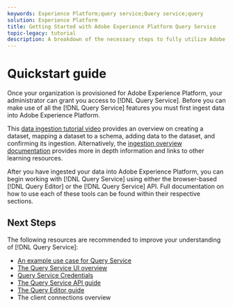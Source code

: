 ```yaml
---
keywords: Experience Platform;query service;Query service;query
solution: Experience Platform
title: Getting Started with Adobe Experience Platform Query Service
topic-legacy: tutorial
description: A breakdown of the necessary steps to fully utilize Adobe Experience Platform Query Service
---
```

# Quickstart guide

Once your organization is provisioned for Adobe Experience Platform, your administrator can grant you access to [!DNL Query Service]. Before you can make use of all the [!DNL Query Service] features you must first ingest data into Adobe Experience Platform. 

This [data ingestion tutorial video](https://experienceleague.adobe.com/docs/platform-learn/tutorials/data-ingestion/create-datasets-and-ingest-data.html) provides an overview on creating a dataset, mapping a dataset to a schema, adding data to the dataset, and confirming its ingestion. Alternatively, the [ingestion overview documentation](../../ingestion/home.md) provides more in depth information and links to other learning resources.

After you have ingested your data into Adobe Experience Platform, you can begin working with [!DNL Query Service] using either the browser-based [!DNL Query Editor] or the [!DNL Query Service] API. Full documentation on how to use each of these tools can be found within their respective sections. 

## Next Steps

The following resources are recommended to improve your understanding of [!DNL Query Service]:

- [An example use case for Query Service](./tutorial.md)
- [The Query Service UI overview](../ui/overview.md)
- [Query Service Credentials](../ui/credentials.md)
- [The Query Service API guide](../api/getting-started.md)
- [The Query Editor guide](ui/user-guide.md)
- The client connections overview
